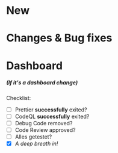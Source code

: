 # New
<!--- Describe whats new in this version -->

# Changes & Bug fixes
<!-- Describe what has changed or fixed in this version -->

# Dashboard
##### (If it's a dashboard change)
<!-- Describe what has changed at the dashboard -->


Checklist:
- [ ] Prettier **successfully** exited?
- [ ] CodeQL **successfully** exited?
- [ ] Debug Code removed?
- [ ] Code Review approved?
- [ ] Alles getestet?
- [x] _A deep breath in!_
